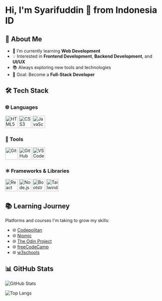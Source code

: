 # Hi, I'm Syarifuddin 👋 from Indonesia ID

## 🚀 About Me
- 🌱 I’m currently learning **Web Development**
- 💡 Interested in **Frontend Development**, **Backend Development**, and **UI/UX**
- 📚 Always exploring new tools and technologies
- 🎯 Goal: Become a **Full-Stack Developer**

## 🛠️ Tech Stack
### 🌐 Languages
<p>
  <img src="https://cdn.jsdelivr.net/gh/devicons/devicon/icons/html5/html5-original.svg" alt="HTML5" width="40" height="40"/>
  <img src="https://cdn.jsdelivr.net/gh/devicons/devicon/icons/css3/css3-original.svg" alt="CSS3" width="40" height="40"/>
  <img src="https://cdn.jsdelivr.net/gh/devicons/devicon/icons/javascript/javascript-original.svg" alt="JavaScript" width="40" height="40"/>
</p>

### 🔧 Tools
<p>
  <img src="https://cdn.jsdelivr.net/gh/devicons/devicon/icons/git/git-original.svg" alt="Git" width="40" height="40"/>
  <img src="https://cdn.jsdelivr.net/gh/devicons/devicon/icons/github/github-original.svg" alt="GitHub" width="40" height="40"/>
  <img src="https://cdn.jsdelivr.net/gh/devicons/devicon/icons/vscode/vscode-original.svg" alt="VS Code" width="40" height="40"/>
</p>

### ⚛️ Frameworks & Libraries
<p>
  <img src="https://cdn.jsdelivr.net/gh/devicons/devicon/icons/react/react-original.svg" alt="React" width="40" height="40"/>
  <img src="https://cdn.jsdelivr.net/gh/devicons/devicon/icons/nodejs/nodejs-original.svg" alt="Node.js" width="40" height="40"/>
  <img src="https://cdn.jsdelivr.net/gh/devicons/devicon/icons/bootstrap/bootstrap-original.svg" alt="Bootstrap" width="40" height="40"/>
  <img src="https://cdn.jsdelivr.net/gh/devicons/devicon/icons/tailwindcss/tailwindcss-original.svg" alt="TailwindCSS" width="40" height="40"/>
</p>  

## 📚 Learning Journey
Platforms and courses I'm taking to grow my skills:
- 🌐 <a href="https://www.codepolitan.com/" target="_blank">Codepolitan</a>  
- 🌐 <a href="https://niomic.id/" target="_blank">Niomic</a>  
- 🌐 <a href="https://www.theodinproject.com/" target="_blank">The Odin Project</a>
- 🌐 <a href="https://www.freecodecamp.org/" target="_blank">freeCodeCamp</a>
- 🌐 <a href="https://www.w3schools.com/" target="_blank">w3schools</a>

## 📊 GitHub Stats
![GitHub Stats](https://github-readme-stats.vercel.app/api?username=cmesyarif&show_icons=true&theme=gruvbox)

![Top Langs](https://github-readme-stats.vercel.app/api/top-langs/?username=cmesyarif&layout=compact&theme=gruvbox)

<!--
**cmesyarif/cmesyarif** is a ✨ _special_ ✨ repository because its `README.md` (this file) appears on your GitHub profile.

Here are some ideas to get you started:

- 🔭 I’m currently working on ...
- 🌱 I’m currently learning ...
- 👯 I’m looking to collaborate on ...
- 🤔 I’m looking for help with ...
- 💬 Ask me about ...
- 📫 How to reach me: ...
- 😄 Pronouns: ...
- ⚡ Fun fact: ...
-->

